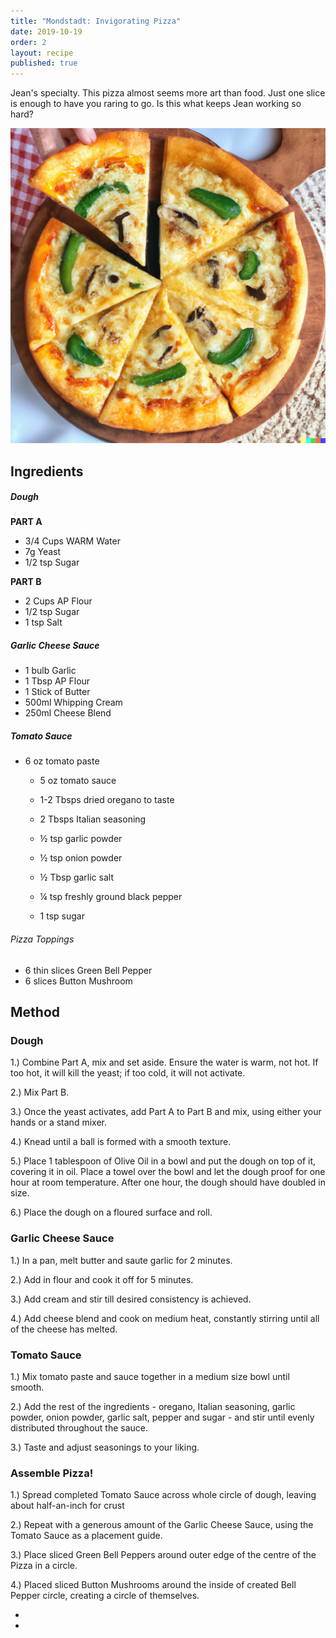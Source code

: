 ```yaml
---
title: "Mondstadt: Invigorating Pizza"
date: 2019-10-19
order: 2
layout: recipe
published: true
---
```

Jean's specialty. This pizza almost seems more art than food. Just one slice is enough to have you raring to go. Is this what keeps Jean working so hard? 

![Invigorating Pizza, Jean's Specialty](../uploads/dall·e-2023-02-27-19.26.28.png "Photo by DALL-E 2")

## Ingredients

##### Dough 

**PART A**

* 3/4 Cups WARM Water
* 7g Yeast
* 1/2 tsp Sugar

**PART B**

* 2 Cups AP Flour
* 1/2 tsp Sugar
* 1 tsp Salt



##### G﻿arlic Cheese Sauce

* 1 bulb Garlic
* 1 Tbsp AP Flour
* 1 Stick of Butter
* 500ml Whipping Cream
* 250ml Cheese Blend

##### Tomato Sauce

* 6 oz tomato paste

  * 5 oz tomato sauce

  * 1-2 Tbsps dried oregano to taste

  * 2 Tbsps Italian seasoning

  * ½ tsp garlic powder

  * ½ tsp onion powder

  * ½ Tbsp garlic salt

  * ¼ tsp freshly ground black pepper

  * 1 tsp sugar



###### P﻿izza Toppings

* 6﻿ thin slices Green Bell Pepper
* 6﻿ slices Button Mushroom

## Method

### D﻿ough

1.) Combine Part A, mix and set aside. Ensure the water is warm, not hot. If too hot, it will kill the yeast; if too cold, it will not activate. 

2.) Mix Part B. 

3.) Once the yeast activates, add Part A to Part B and mix, using either your hands or a stand mixer. 

4.) Knead until a ball is formed with a smooth texture. 

5.) Place 1 tablespoon of Olive Oil in a bowl and put the dough on top of it, covering it in oil. Place a towel over the bowl and let the dough proof for one hour at room temperature. After one hour, the dough should have doubled in size. 

6.) Place the dough on a floured surface and roll. 



### G﻿arlic Cheese Sauce











1.) In a pan, melt butter and saute garlic for 2 minutes.

2.) Add in flour and cook it off for 5 minutes.

3.) Add cream and stir till desired consistency is achieved.

4.) Add cheese blend and cook on medium heat, constantly stirring until all of the cheese has melted.



### T﻿omato Sauce

















1.) Mix tomato paste and sauce together in a medium size bowl until smooth.

2.) Add the rest of the ingredients - oregano, Italian seasoning, garlic powder, onion powder, garlic salt, pepper and sugar - and stir until evenly distributed throughout the sauce.

3.) Taste and adjust seasonings to your liking.

### Assemble Pizza!

1﻿.) Spread completed Tomato Sauce across whole circle of dough, leaving about half-an-inch for crust

2.) Repeat with a generous amount of the Garlic Cheese Sauce, using the Tomato Sauce as a placement guide. 

3﻿.) Place sliced Green Bell Peppers around outer edge of the centre of the Pizza in a circle.

4﻿.) Placed sliced Button Mushrooms around the inside of created Bell Pepper circle, creating a circle of themselves. 

*
*